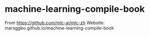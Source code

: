 # machine-learning-compile-book
From https://github.com/mlc-ai/mlc-zh
Website: marsggbo.github.io/machine-learning-compile-book

